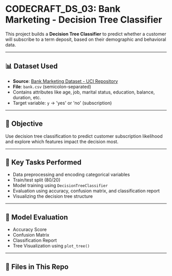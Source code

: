 # CODECRAFT_DS_03: Bank Marketing - Decision Tree Classifier

This project builds a **Decision Tree Classifier** to predict whether a customer will subscribe to a term deposit, based on their demographic and behavioral data.

---

## 📊 Dataset Used

- **Source**: [Bank Marketing Dataset - UCI Repository](https://archive.ics.uci.edu/ml/datasets/Bank+Marketing)
- **File**: `bank.csv` (semicolon-separated)
- Contains attributes like age, job, marital status, education, balance, duration, etc.
- Target variable: `y` → 'yes' or 'no' (subscription)

---

## 🧠 Objective

Use decision tree classification to predict customer subscription likelihood and explore which features impact the decision most.

---

## 🔧 Key Tasks Performed

- Data preprocessing and encoding categorical variables
- Train/test split (80/20)
- Model training using `DecisionTreeClassifier`
- Evaluation using accuracy, confusion matrix, and classification report
- Visualizing the decision tree structure

---

## 🧪 Model Evaluation

- Accuracy Score
- Confusion Matrix
- Classification Report
- Tree Visualization using `plot_tree()`

---

## 📂 Files in This Repo

